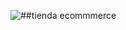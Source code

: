 
![##tienda ecommmerce](https://dev-to-uploads.s3.amazonaws.com/uploads/articles/th5xamgrr6se0x5ro4g6.png)
